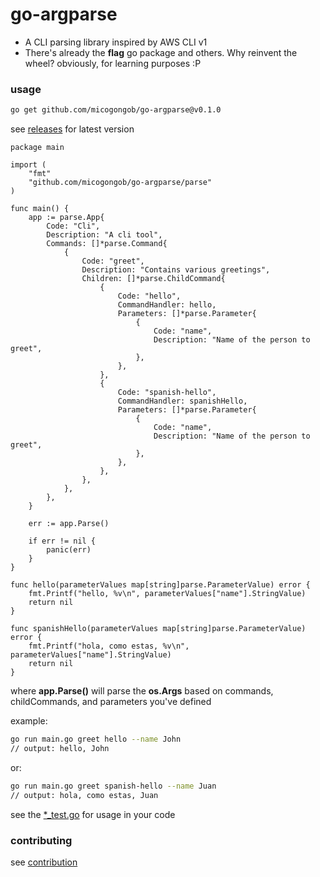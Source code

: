 # go-argparse

- A CLI parsing library inspired by AWS CLI v1
- There's already the **flag** go package and others. Why reinvent the wheel? obviously, for learning purposes :P


### usage

```bash
go get github.com/micogongob/go-argparse@v0.1.0
```

see [releases](/releases) for latest version

```golang
package main

import (
	"fmt"
	"github.com/micogongob/go-argparse/parse"
)

func main() {
	app := parse.App{
		Code: "Cli",
		Description: "A cli tool",
		Commands: []*parse.Command{
			{
				Code: "greet",
				Description: "Contains various greetings",
				Children: []*parse.ChildCommand{
					{
						Code: "hello",
						CommandHandler: hello,
						Parameters: []*parse.Parameter{
							{
								Code: "name",
								Description: "Name of the person to greet",
							},
						},
					},
					{
						Code: "spanish-hello",
						CommandHandler: spanishHello,
						Parameters: []*parse.Parameter{
							{
								Code: "name",
								Description: "Name of the person to greet",
							},
						},
					},
				},
			},
		},
	}

	err := app.Parse()

	if err != nil {
		panic(err)
	}
}

func hello(parameterValues map[string]parse.ParameterValue) error {
	fmt.Printf("hello, %v\n", parameterValues["name"].StringValue)
	return nil
}

func spanishHello(parameterValues map[string]parse.ParameterValue) error {
	fmt.Printf("hola, como estas, %v\n", parameterValues["name"].StringValue)
	return nil
}
```

where **app.Parse()** will parse the **os.Args** based on commands, childCommands, and parameters you've defined

example:
```bash
go run main.go greet hello --name John
// output: hello, John
```

or:
```bash
go run main.go greet spanish-hello --name Juan
// output: hola, como estas, Juan
```

see the [*_test.go](./parse) for usage in your code

### contributing

see [contribution](/CONTRIBUTING.md)

